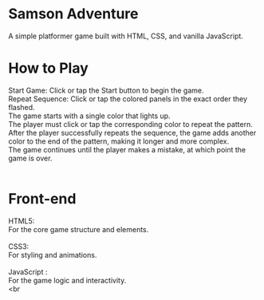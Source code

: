 # Samson Adventure 
A simple platformer game built with HTML, CSS, and vanilla JavaScript.
# How to Play
Start Game: Click or tap the Start button to begin the game.
<br>
Repeat Sequence: Click or tap the colored panels in the exact order they flashed.
<br>
The game starts with a single color that lights up.
<br>
The player must click or tap the corresponding color to repeat the pattern.
<br>
After the player successfully repeats the sequence, the game adds another color to the end of the pattern, making it longer and more complex.
<br>
The game continues until the player makes a mistake, at which point the game is over.
<br>
<br>
# Front-end
HTML5: 
<br>For the core game structure and elements.
<br>
<br>
CSS3:
<br>For styling and animations.
<br>
<br>
JavaScript : 
<br>For the game logic and interactivity.
<br>
<br
